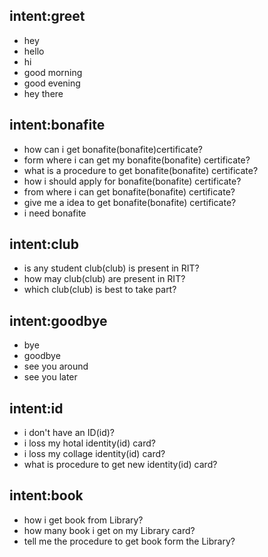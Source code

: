## intent:greet
- hey
- hello
- hi
- good morning
- good evening
- hey there

## intent:bonafite
- how can i get bonafite(bonafite)certificate?
- form where i can get my bonafite(bonafite) certificate?
- what is a procedure to get bonafite(bonafite) certificate?
- how i should apply for bonafite(bonafite) certificate?
- from where i can get bonafite(bonafite) certificate?
- give me a idea to get bonafite(bonafite) certificate?
- i need bonafite

## intent:club
- is any student club(club) is present in RIT?
- how may club(club) are present in RIT?
- which club(club) is best to take part?

## intent:goodbye
- bye
- goodbye
- see you around
- see you later

## intent:id
- i don't have an ID(id)?
- i loss my hotal identity(id) card?
- i loss my collage identity(id) card?
- what is procedure to get new identity(id) card?

## intent:book
- how i get book from Library?
- how many book i get on my Library card?
- tell me the procedure to get book form the Library?
